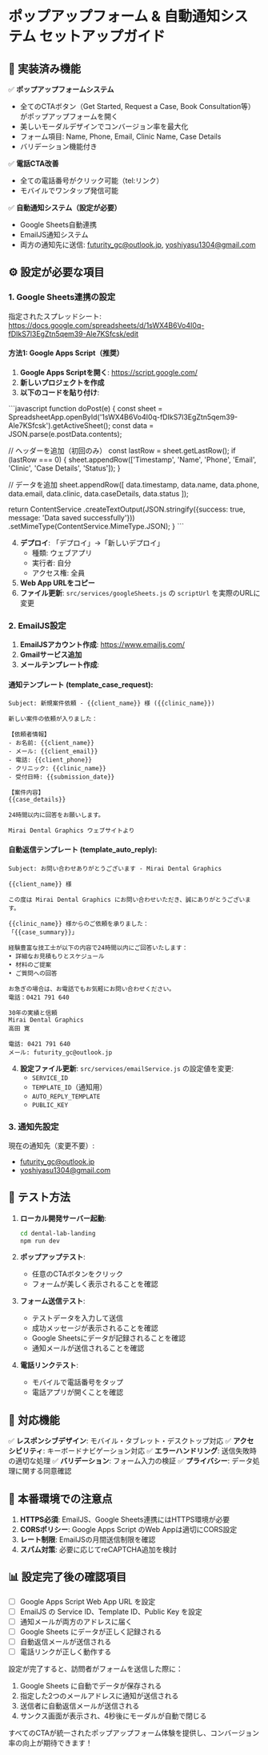 # ポップアップフォーム & 自動通知システム セットアップガイド

## 🎉 実装済み機能

✅ **ポップアップフォームシステム**
- 全てのCTAボタン（Get Started, Request a Case, Book Consultation等）がポップアップフォームを開く
- 美しいモーダルデザインでコンバージョン率を最大化
- フォーム項目: Name, Phone, Email, Clinic Name, Case Details
- バリデーション機能付き

✅ **電話CTA改善**
- 全ての電話番号がクリック可能（tel:リンク）
- モバイルでワンタップ発信可能

✅ **自動通知システム（設定が必要）**
- Google Sheets自動連携
- EmailJS通知システム
- 両方の通知先に送信: futurity_gc@outlook.jp, yoshiyasu1304@gmail.com

## ⚙️ 設定が必要な項目

### 1. Google Sheets連携の設定

指定されたスプレッドシート: 
https://docs.google.com/spreadsheets/d/1sWX4B6Vo4I0q-fDIkS7l3EgZtn5qem39-Ale7KSfcsk/edit

#### 方法1: Google Apps Script（推奨）

1. **Google Apps Scriptを開く**: https://script.google.com/
2. **新しいプロジェクトを作成**
3. **以下のコードを貼り付け**:

\`\`\`javascript
function doPost(e) {
  const sheet = SpreadsheetApp.openById('1sWX4B6Vo4I0q-fDIkS7l3EgZtn5qem39-Ale7KSfcsk').getActiveSheet();
  const data = JSON.parse(e.postData.contents);
  
  // ヘッダーを追加（初回のみ）
  const lastRow = sheet.getLastRow();
  if (lastRow === 0) {
    sheet.appendRow(['Timestamp', 'Name', 'Phone', 'Email', 'Clinic', 'Case Details', 'Status']);
  }
  
  // データを追加
  sheet.appendRow([
    data.timestamp,
    data.name,
    data.phone, 
    data.email,
    data.clinic,
    data.caseDetails,
    data.status
  ]);
  
  return ContentService
    .createTextOutput(JSON.stringify({success: true, message: 'Data saved successfully'}))
    .setMimeType(ContentService.MimeType.JSON);
}
\`\`\`

4. **デプロイ**: 「デプロイ」→「新しいデプロイ」
   - 種類: ウェブアプリ
   - 実行者: 自分
   - アクセス権: 全員
5. **Web App URLをコピー**
6. **ファイル更新**: `src/services/googleSheets.js` の `scriptUrl` を実際のURLに変更

### 2. EmailJS設定

1. **EmailJSアカウント作成**: https://www.emailjs.com/
2. **Gmailサービス追加**
3. **メールテンプレート作成**:

#### 通知テンプレート (template_case_request):
```
Subject: 新規案件依頼 - {{client_name}} 様 ({{clinic_name}})

新しい案件の依頼が入りました：

【依頼者情報】
- お名前: {{client_name}}
- メール: {{client_email}}
- 電話: {{client_phone}}
- クリニック: {{clinic_name}}
- 受付日時: {{submission_date}}

【案件内容】
{{case_details}}

24時間以内に回答をお願いします。

Mirai Dental Graphics ウェブサイトより
```

#### 自動返信テンプレート (template_auto_reply):
```
Subject: お問い合わせありがとうございます - Mirai Dental Graphics

{{client_name}} 様

この度は Mirai Dental Graphics にお問い合わせいただき、誠にありがとうございます。

{{clinic_name}} 様からのご依頼を承りました：
「{{case_summary}}」

経験豊富な技工士が以下の内容で24時間以内にご回答いたします：
• 詳細なお見積もりとスケジュール
• 材料のご提案
• ご質問への回答

お急ぎの場合は、お電話でもお気軽にお問い合わせください。
電話：0421 791 640

30年の実績と信頼
Mirai Dental Graphics
高田 寛

電話: 0421 791 640
メール: futurity_gc@outlook.jp
```

4. **設定ファイル更新**: `src/services/emailService.js` の設定値を変更:
   - `SERVICE_ID`
   - `TEMPLATE_ID`（通知用）
   - `AUTO_REPLY_TEMPLATE`
   - `PUBLIC_KEY`

### 3. 通知先設定

現在の通知先（変更不要）:
- futurity_gc@outlook.jp
- yoshiyasu1304@gmail.com

## 🧪 テスト方法

1. **ローカル開発サーバー起動**:
   ```bash
   cd dental-lab-landing
   npm run dev
   ```

2. **ポップアップテスト**:
   - 任意のCTAボタンをクリック
   - フォームが美しく表示されることを確認

3. **フォーム送信テスト**:
   - テストデータを入力して送信
   - 成功メッセージが表示されることを確認
   - Google Sheetsにデータが記録されることを確認
   - 通知メールが送信されることを確認

4. **電話リンクテスト**:
   - モバイルで電話番号をタップ
   - 電話アプリが開くことを確認

## 📱 対応機能

✅ **レスポンシブデザイン**: モバイル・タブレット・デスクトップ対応
✅ **アクセシビリティ**: キーボードナビゲーション対応
✅ **エラーハンドリング**: 送信失敗時の適切な処理
✅ **バリデーション**: フォーム入力の検証
✅ **プライバシー**: データ処理に関する同意確認

## 🚀 本番環境での注意点

1. **HTTPS必須**: EmailJS、Google Sheets連携にはHTTPS環境が必要
2. **CORSポリシー**: Google Apps Script のWeb Appは適切にCORS設定
3. **レート制限**: EmailJSの月間送信制限を確認
4. **スパム対策**: 必要に応じてreCAPTCHA追加を検討

## 📊 設定完了後の確認項目

- [ ] Google Apps Script Web App URL を設定
- [ ] EmailJS の Service ID、Template ID、Public Key を設定
- [ ] 通知メールが両方のアドレスに届く
- [ ] Google Sheets にデータが正しく記録される
- [ ] 自動返信メールが送信される
- [ ] 電話リンクが正しく動作する

設定が完了すると、訪問者がフォームを送信した際に：
1. Google Sheets に自動でデータが保存される
2. 指定した2つのメールアドレスに通知が送信される
3. 送信者に自動返信メールが送信される
4. サンクス画面が表示され、4秒後にモーダルが自動で閉じる

すべてのCTAが統一されたポップアップフォーム体験を提供し、コンバージョン率の向上が期待できます！
